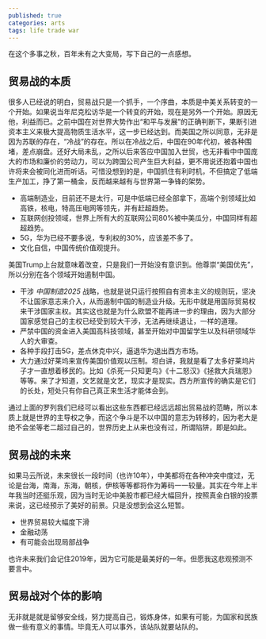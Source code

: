 ```yaml
---
published: true
categories: arts
tags: life trade war
---
```

在这个多事之秋，百年未有之大变局，写下自己的一点感想。

## 贸易战的本质

很多人已经说的明白，贸易战只是一个抓手，一个序曲，本质是中美关系转变的一个开始。如果说当年尼克松访华是一个转变的开始，现在是另外一个开始。原因无他，利益而已。之前中国在对世界大势作出“和平与发展”的正确判断下，果断引进资本主义来极大提高物质生活水平，这一步已经达到。而美国之所以同意，无非是因为苏联的存在，“冷战”的存在。所以在冷战之后，中国在90年代初，被各种围堵，差点崩盘。还好大局未乱，之所以后来答应中国加入世贸，也无非看中中国庞大的市场和廉价的劳动力，可以为跨国公司产生巨大利益，更不用说还抱着中国也许将来会被同化进而听话。可惜没想到的是，中国抓住有利时机，不但搞定了低端生产加工，挣了第一桶金，反而越来越有与世界第一争锋的架势。
* 高端制造业，目前还不是太行，可是中低端已经全部拿下，高端个别领域比如高铁，核电，特高压电网等领先，并有赶超趋势。
* 互联网创投领域，世界上所有大的互联网公司80%被中美瓜分，中国同样有超超趋势。
* 5G，华为已经不要多说，专利权的30%，应该差不多了。
* 文化自信，中国传统价值观提升。

美国Trump上台就意味着改变，只是我们一开始没有意识到。他尊崇“美国优先”，所以分别在各个领域开始遏制中国。
* 干涉 *中国制造2025* 战略，也就是说只运行按照自有资本主义的规则玩，坚决不让国家意志来介入，从而遏制中国的制造业升级。无形中就是用国际贸易权来干涉国家主权。其实这也就是为什么欧盟不能再进一步的理由，因为大部分国家感觉自己的主权已经受到较大干涉，无法再继续退让，一样的道理。
* 严禁中国的资金进入美国高科技领域，甚至开始对中国留学生以及科研领域华人的大审查。
* 各种手段打击5G，差点休克中兴，逼退华为退出西方市场。
* 大力通过好莱坞来宣传美国价值观以压制。坦白讲，我就是看了太多好莱坞片子才一直想着移民的。比如《杀死一只知更鸟》《十二怒汉》《拯救大兵瑞恩》等等。来了才知道，文艺就是文艺，现实才是现实。西方所宣传的确实是它们的长处，短处只有你自己真正来生活才能体会到。

通过上面的罗列我们已经可以看出这些东西都已经远远超出贸易战的范畴，所以本质上就是世界的主导权之争，而这个争斗是不以中国的意志为转移的，因为老大是绝不会坐等老二超过自己的，世界历史上从来也没有过，所谓陷阱，即是如此。

## 贸易战的未来

如果马云所说，未来很长一段时间（也许10年），中美都将在各种冲突中度过，无论是台海，南海，东海，朝核，伊核等等都将作为筹码一一较量。其实在今年上半年我当时还挺乐观，因为当时无论中美股市都已经大幅回升，按照真金白银的投票来说，这已经预示了美好的前景。只是没想到会这么短暂。

* 世界贸易较大幅度下滑
* 金融动荡
* 有可能会出现局部战争

也许未来我们会记住2019年，因为它可能是最美好的一年。但愿我这悲观预测不要言中。

## 贸易战对个体的影响

无非就是就是留够安全线，努力提高自己，锻炼身体，如果有可能，为国家和民族做一些有意义的事情。毕竟无人可以事外，该站队就要站队的。
